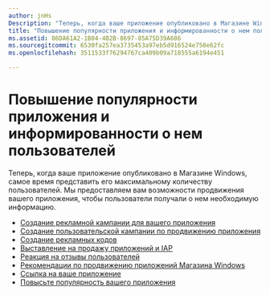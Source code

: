```yaml
---
author: jnHs
Description: "Теперь, когда ваше приложение опубликовано в Магазине Windows, самое время представить его максимальному количеству пользователей."
title: "Повышение популярности приложения и информированности о нем пользователей"
ms.assetid: 86DA61A2-1B84-4B2B-8697-85A75D39A686
ms.sourcegitcommit: 6530fa257ea3735453a97eb5d916524e750e62fc
ms.openlocfilehash: 3511533f76294767ca409b09a718555a6194e451

---
```


# Повышение популярности приложения и информированности о нем пользователей


Теперь, когда ваше приложение опубликовано в Магазине Windows, самое время представить его максимальному количеству пользователей. Мы предоставляем вам возможности продвижения вашего приложения, чтобы пользователи получали о нем необходимую информацию.

-   [Создание рекламной кампании для вашего приложения](create-an-ad-campaign-for-your-app.md)
-   [Создание пользовательской кампании по продвижению приложения](create-a-custom-app-promotion-campaign.md)
-   [Создание рекламных кодов](generate-promotional-codes.md)
-   [Выставление на продажу приложений и IAP](put-apps-and-iaps-on-sale.md)
-   [Реакция на отзывы пользователей](respond-to-customer-reviews.md)
-   [Рекомендации по продвижению приложений Магазина Windows](app-marketing-guidelines.md)
-   [Ссылка на ваше приложение](link-to-your-app.md)
-   [Повысьте популярность вашего приложения](make-your-app-easier-to-promote.md)

 

 







<!--HONumber=Jun16_HO4-->



